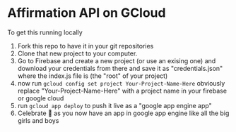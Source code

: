 # Affirmation API on GCloud

To get this running locally
1) Fork this repo to have it in your git repositories
2) Clone that new project to your computer.
3) Go to Firebase and create a new project (or use an exising one) and download your credentials from there and save it as "credentials.json" where the index.js file is (the "root" of your project)
4) now run ```gcloud config set project Your-Project-Name-Here``` obviously replace "Your-Project-Name-Here" with a project name in your firebase or google cloud
5) run ```gcloud app deploy``` to push it live as a "google app engine app"
6) Celebrate 🎉 as you now have an app in google app engine like all the big girls and boys
